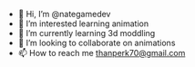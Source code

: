 - 👋 Hi, I’m @nategamedev
- 👀 I’m interested learning animation
- 🌱 I’m currently learning 3d moddling
- 💞️ I’m looking to collaborate on animations
- 📫 How to reach me thanperk70@gmail.com

<!---
nategamedev/nategamedev is a ✨ special ✨ repository because its `README.md` (this file) appears on your GitHub profile.
You can click the Preview link to take a look at your changes.
--->
